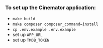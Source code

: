 ### To set up the Cinemator application:

- ```make build```
- ```make composer composer_command=install```
- ```cp .env.example .env.example```
- set up ```APP_URL``` 
- set up ```TMDB_TOKEN```